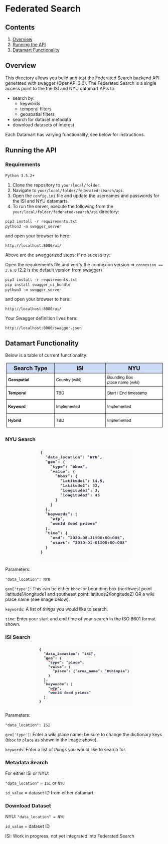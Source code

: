 # Federated Search

## Contents

1. [Overview](#overview)
2. [Running the API](#running-the-API)
3. [Datamart Functionality](#datamart-functionality)

## Overview
This directory allows you build and test the Federated Search backend API generated with swagger (OpenAPI 3.0). The Federated Search is a single access point to the the ISI and NYU datamart APIs to:

   - search by:
       - keywords
       - temporal filters 
       - geospatial filters
   - search for dataset metadata
   - download datasets of interest
   
Each Datamart has varying functionality, see below for instructions.

## Running the API

### Requirements 
    Python 3.5.2+
    
1. Clone the repository to `your/local/folder`.   
2. Navigate to `your/local/folder/federated-search/api`.  
3. Open the `config.ini` file and update the usernames and passwords for the ISI and NYU datamarts.
4. To run the server, execute the following from the `your/local/folder/federated-search/api` directory:

```
pip3 install -r requirements.txt
python3 -m swagger_server
```
and open your browser to here:

```
http://localhost:8080/ui/
```

Above are the swaggerized steps: If no sucess try:

Open the requirements file and verify the connexion version => `connexion == 2.6.0` (2.2 is the default version from swagger)

```
pip3 install -r requirements.txt   
pip install swagger_ui_bundle
python3 -m swagger_server
```

and open your browser to here:

```
http://localhost:8080/ui/
```

Your Swagger definition lives here:

```
http://localhost:8080/swagger.json
```
## Datamart Functionality

Below is a table of current functionality:

<p align="center">
<img src="https://github.com/WorldModelers/federated-search/blob/master/api/images/datamart_caps.png" alt="drawing" width="550"/>
</p>

### NYU Search

<p align="center">
<img src="https://github.com/WorldModelers/federated-search/blob/master/api/images/search.png" alt="drawing" width="300"/>
</p>

Parameters:

`"data_location": NYU`

`geo['type']`: This can be either `bbox` for bounding box (northwest point :latitude1/longitude1 and southeast point: latitude2/longitude2) OR a wiki place name (see image below).

`keywords`: A list of <i>things</i> you would like to search.

`time`: Enter your start and end time of your search in the ISO 8601 format shown.

### ISI Search

<p align="center">
<img src="https://github.com/WorldModelers/federated-search/blob/master/api/images/isi_search.png" alt="drawing" width="300"/>
</p>

Parameters:

`"data_location": ISI`

`geo['type']`: Enter a wiki place name; be sure to change the dictionary keys (`bbox` to `place` as shown in the image above).

`keywords`: Enter a list of <i>things</i> you would like to search for.

### Metadata Search

For either ISI or NYU:

`"data_location"` = `ISI` or `NYU`

`id_value` = dataset ID from either datamart. 

### Download Dataset

NYU:
`"data_location" = NYU`

`id_value` = dataset ID

ISI:
Work in progress, not yet integrated into Federated Search

